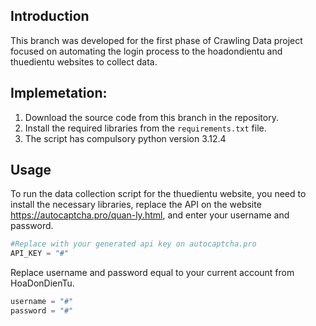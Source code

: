 ## Introduction
This branch was developed for the first phase of Crawling Data project focused on automating the login process to the hoadondientu and thuedientu websites to collect data.

## Implemetation:
1. Download the source code from this branch in the repository.
2. Install the required libraries from the `requirements.txt` file.
3. The script has compulsory python version 3.12.4

## Usage
To run the data collection script for the thuedientu website, you need to install the necessary libraries, replace the API on the website https://autocaptcha.pro/quan-ly.html, and enter your username and password.

```python
#Replace with your generated api key on autocaptcha.pro
API_KEY = "#"
```
Replace username and password equal to your current account from HoaDonDienTu. 
```python
username = "#"
password = "#"
```

